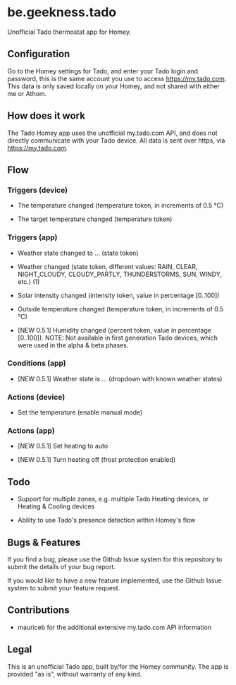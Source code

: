 # be.geekness.tado

Unofficial Tado thermostat app for Homey.

## Configuration

Go to the Homey settings for Tado, and enter your Tado login and password, this is the same account you use to access https://my.tado.com. This data is only saved locally on your Homey, and not shared with either me or Athom.


## How does it work

The Tado Homey app uses the unofficial my.tado.com API, and does not directly communicate with your Tado device. All data is sent over https, via https://my.tado.com.


## Flow

### Triggers (device)

- The temperature changed (temperature token, in increments of 0.5 °C)

- The target temperature changed (temperature token)


### Triggers (app)

- Weather state changed to ... (state token)

- Weather changed (state token, different values: RAIN, CLEAR, NIGHT_CLOUDY, CLOUDY_PARTLY, THUNDERSTORMS, SUN, WINDY, etc.) (1)

- Solar intensity changed (intensity token, value in percentage [0..100])

- Outside temperature changed (temperature token, in increments of 0.5 °C)

- [NEW 0.5.1] Humidity changed (percent token, value in percentage [0..100]). NOTE: Not available in first generation Tado devices, which were used in the alpha & beta phases.


### Conditions (app)

- [NEW 0.5.1] Weather state is ... (dropdown with known weather states)


### Actions (device)

- Set the temperature (enable manual mode)


### Actions (app)

- [NEW 0.5.1] Set heating to auto

- [NEW 0.5.1] Turn heating off (frost protection enabled)


## Todo

- Support for multiple zones, e.g. multiple Tado Heating devices, or Heating & Cooling devices

- Ability to use Tado's presence detection within Homey's flow


## Bugs & Features

If you find a bug, please use the Github Issue system for this repository to submit the details of your bug report.

If you would like to have a new feature implemented, use the Github Issue system to submit your feature request.


## Contributions

- mauriceb for the additional extensive my.tado.com API information


## Legal

This is an unofficial Tado app, built by/for the Homey community. The app is provided "as is", without warranty of any kind.



